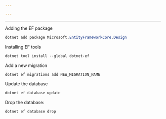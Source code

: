 ```yaml
---

---
```

---

Adding the EF package
```powershell
dotnet add package Microsoft.EntityFrameworkCore.Design
```

Installing EF tools
```powershell
dotnet tool install --global dotnet-ef
```

Add a new migration
```powershell
dotnet ef migrations add NEW_MIGRATION_NAME
```

Update the database
```powershell
dotnet ef database update
```

Drop the database:
```powershell
dotnet ef database drop
```
